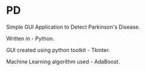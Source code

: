 # PD
Simple GUI Application to Detect Parkinson's Disease.

Written in - Python.

GUI created using python toolkit - Tkinter.

Machine Learning algorithm used - AdaBoost.
